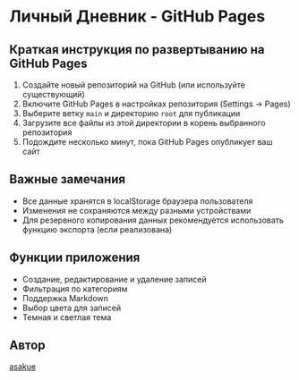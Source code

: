 # Личный Дневник - GitHub Pages

## Краткая инструкция по развертыванию на GitHub Pages

1. Создайте новый репозиторий на GitHub (или используйте существующий)
2. Включите GitHub Pages в настройках репозитория (Settings -> Pages)
3. Выберите ветку `main` и директорию `root` для публикации
4. Загрузите все файлы из этой директории в корень выбранного репозитория
5. Подождите несколько минут, пока GitHub Pages опубликует ваш сайт

## Важные замечания

- Все данные хранятся в localStorage браузера пользователя
- Изменения не сохраняются между разными устройствами
- Для резервного копирования данных рекомендуется использовать функцию экспорта (если реализована)

## Функции приложения

- Создание, редактирование и удаление записей
- Фильтрация по категориям
- Поддержка Markdown
- Выбор цвета для записей
- Темная и светлая тема

## Автор

[asakue](https://github.com/asakue)